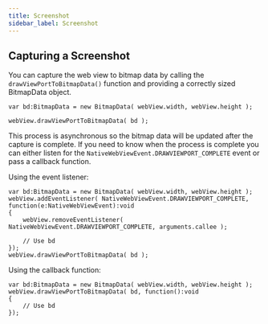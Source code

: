 ```yaml
---
title: Screenshot
sidebar_label: Screenshot
---
```


## Capturing a Screenshot

You can capture the web view to bitmap data by calling the `drawViewPortToBitmapData()` function and providing a correctly sized BitmapData object.

```as3
var bd:BitmapData = new BitmapData( webView.width, webView.height );

webView.drawViewPortToBitmapData( bd );
```


This process is asynchronous so the bitmap data will be updated after the capture is complete. If you need to know when the process is complete you can either listen for the `NativeWebViewEvent.DRAWVIEWPORT_COMPLETE` event or pass a callback function.


Using the event listener:

```as3
var bd:BitmapData = new BitmapData( webView.width, webView.height );
webView.addEventListener( NativeWebViewEvent.DRAWVIEWPORT_COMPLETE, function(e:NativeWebViewEvent):void
{
    webView.removeEventListener( NativeWebViewEvent.DRAWVIEWPORT_COMPLETE, arguments.callee );

    // Use bd
});
webView.drawViewPortToBitmapData( bd );
```


Using the callback function:

```as3
var bd:BitmapData = new BitmapData( webView.width, webView.height );
webView.drawViewPortToBitmapData( bd, function():void
{
    // Use bd
});
```

